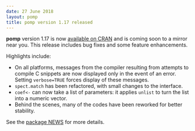 ```yaml
---
date: 27 June 2018
layout: pomp
title: pomp version 1.17 released
---
```


**pomp** version 1.17 is now [available on CRAN](https://cran.r-project.org/package=pomp) and is coming soon to a mirror near you.
This release includes bug fixes and some feature enhancements.

Highlights include:



- On all platforms, messages from the compiler resulting from attempts to compile C snippets are now displayed only in the event of an error.
  Setting `verbose=TRUE` forces display of these messages.
- `spect.match` has been refactored, with small changes to the interface.
- `coef<-` can now take a list of parameters:
  it applies `unlist` to turn the list into a numeric vector.
- Behind the scenes, many of the codes have been reworked for better stability.

See the [package NEWS](https://kingaa.github.io/pomp/NEWS.html) for more details.
